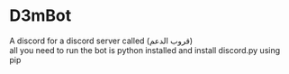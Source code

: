 # D3mBot

A discord for a discord server called (قروب الدعم)<br />
all you need to run the bot is python installed and install discord.py using pip